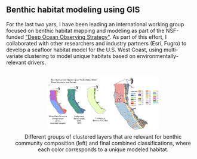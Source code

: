 ## Benthic habitat modeling using GIS 
For the last two yars, I have been leading an international working group focused on benthic habitat mapping and modeling as part of the NSF-funded ["Deep Ocean Observing Strategy"](https://www.deepoceanobserving.org/). As part of this effort, I collaborated with other researchers and industry partners (Esri, Fugro) to develop a seafloor habitat model for the U.S. West Coast, using multi-variate clustering to model unique habitats based on environmentally-relevant drivers. 

<p style="float: right; margin-left: 15px; text-align: center;">
    <img src="/images/habitatmapping.png" alt="My Image" width="300" style="border-radius: 15px;">
    <br>
    <span style="display: block; margin-top: 5px;">Different groups of clustered layers that are relevant for benthic community composition (left) and final combined classifications, where each color corresponds to a unique modeled habitat.</span>
</p>